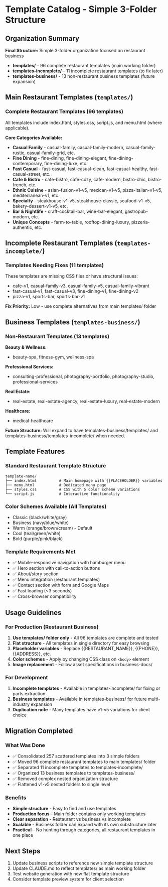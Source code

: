# Template Catalog - Simple 3-Folder Structure

## Organization Summary

**Final Structure:** Simple 3-folder organization focused on restaurant business
- **templates/** - 96 complete restaurant templates (main working folder)
- **templates-incomplete/** - 11 incomplete restaurant templates (to fix later)
- **templates-business/** - 13 non-restaurant business templates (future expansion)

## Main Restaurant Templates (`templates/`)

### Complete Restaurant Templates (96 templates)
All templates include index.html, styles.css, script.js, and menu.html (where applicable).

**Core Categories Available:**
- **Casual Family** - casual-family, casual-family-modern, casual-family-rustic, casual-family-grid, etc.
- **Fine Dining** - fine-dining, fine-dining-elegant, fine-dining-contemporary, fine-dining-luxe, etc.
- **Fast Casual** - fast-casual, fast-casual-clean, fast-casual-healthy, fast-casual-street, etc.
- **Cafe & Bistro** - cafe-bistro, cafe-cozy, cafe-modern, bistro-chic, bistro-french, etc.
- **Ethnic Cuisine** - asian-fusion-v1-v5, mexican-v1-v5, pizza-italian-v1-v5, mediterranean-v1, etc.
- **Specialty** - steakhouse-v1-v5, steakhouse-classic, seafood-v1-v5, bakery-dessert-v1-v5, etc.
- **Bar & Nightlife** - craft-cocktail-bar, wine-bar-elegant, gastropub-modern, etc.
- **Unique Concepts** - farm-to-table, rooftop-dining-luxury, pizzeria-authentic, etc.

## Incomplete Restaurant Templates (`templates-incomplete/`)

### Templates Needing Fixes (11 templates)
These templates are missing CSS files or have structural issues:
- cafe-v1, casual-family-v3, casual-family-v5, casual-family-vibrant
- fast-casual-v1, fast-casual-v3, fine-dining-v1, fine-dining-v2
- pizza-v1, sports-bar, sports-bar-v1

**Fix Priority:** Low - use complete alternatives from main templates/ folder

## Business Templates (`templates-business/`)

### Non-Restaurant Templates (13 templates)
**Beauty & Wellness:**
- beauty-spa, fitness-gym, wellness-spa

**Professional Services:**
- consulting-professional, photography-portfolio, photography-studio, professional-services

**Real Estate:**
- real-estate, real-estate-agency, real-estate-luxury, real-estate-modern

**Healthcare:**
- medical-healthcare

**Future Structure:** Will expand to have templates-business/templates/ and templates-business/templates-incomplete/ when needed.

## Template Features

### Standard Restaurant Template Structure
```
template-name/
├── index.html          # Main homepage with {{PLACEHOLDER}} variables
├── menu.html           # Dedicated menu page
├── styles.css          # CSS with 5 color scheme variations
└── script.js           # Interactive functionality
```

### Color Schemes Available (All Templates)
- Classic (black/white/gray)
- Business (navy/blue/white)
- Warm (orange/brown/cream) - Default
- Cool (teal/green/white)
- Bold (purple/pink/black)

### Template Requirements Met
- ✅ Mobile-responsive navigation with hamburger menu
- ✅ Hero section with call-to-action buttons
- ✅ About/story section
- ✅ Menu integration (restaurant templates)
- ✅ Contact section with form and Google Maps
- ✅ Fast loading (<3 seconds)
- ✅ Cross-browser compatibility

## Usage Guidelines

### For Production (Restaurant Business)
1. **Use templates/ folder only** - All 96 templates are complete and tested
2. **Flat structure** - All templates in single directory for easy browsing
3. **Placeholder variables** - Replace {{RESTAURANT_NAME}}, {{PHONE}}, {{ADDRESS}}, etc.
4. **Color schemes** - Apply by changing CSS class on `<body>` element
5. **Image replacement** - Follow asset specifications in business-docs/

### For Development
1. **Incomplete templates** - Available in templates-incomplete/ for fixing or parts extraction
2. **Business templates** - Available in templates-business/ for future multi-industry expansion
3. **Duplication note** - Many templates have v1-v5 variations for client choice

## Migration Completed

### What Was Done
- ✅ Consolidated 257 scattered templates into 3 simple folders
- ✅ Moved 96 complete restaurant templates to main templates/ folder  
- ✅ Separated 11 incomplete templates to templates-incomplete/
- ✅ Organized 13 business templates to templates-business/
- ✅ Removed complex nested organization structure
- ✅ Flattened v1-v5 nested folders to single level

### Benefits
- **Simple structure** - Easy to find and use templates
- **Production focus** - Main folder contains only working templates
- **Clear separation** - Restaurant vs business vs incomplete
- **Scalable** - Business folder can expand with its own substructure later
- **Practical** - No hunting through categories, all restaurant templates in one place

## Next Steps

1. Update business scripts to reference new simple template structure
2. Update CLAUDE.md to reflect templates/ as main working folder  
3. Test website generation with new flat template structure
4. Consider template preview system for client selection